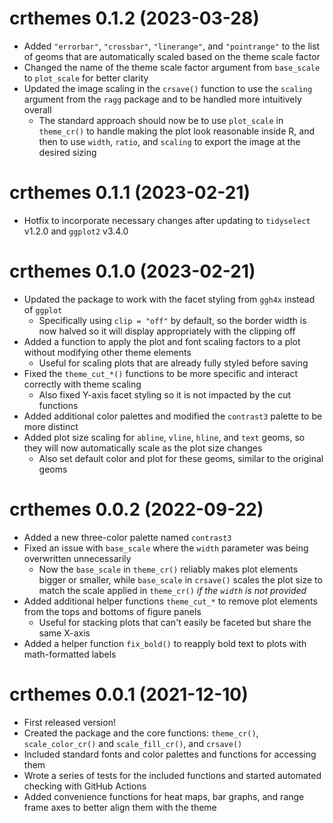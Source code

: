 # crthemes 0.1.2 (2023-03-28)

- Added `"errorbar"`, `"crossbar"`, `"linerange"`, and `"pointrange"` to the list of geoms that are automatically scaled based on the theme scale factor
- Changed the name of the theme scale factor argument from `base_scale` to `plot_scale` for better clarity
- Updated the image scaling in the `crsave()` function to use the `scaling` argument from the `ragg` package and to be handled more intuitively overall
    - The standard approach should now be to use `plot_scale` in `theme_cr()` to handle making the plot look reasonable inside R, and then to use `width`, `ratio`, and `scaling` to export the image at the desired sizing

# crthemes 0.1.1 (2023-02-21)

- Hotfix to incorporate necessary changes after updating to `tidyselect` v1.2.0 and `ggplot2` v3.4.0

# crthemes 0.1.0 (2023-02-21)

- Updated the package to work with the facet styling from `ggh4x` instead of `ggplot`
    - Specifically using `clip = "off"` by default, so the border width is now halved so it will display appropriately with the clipping off
- Added a function to apply the plot and font scaling factors to a plot without modifying other theme elements
    - Useful for scaling plots that are already fully styled before saving
- Fixed the `theme_cut_*()` functions to be more specific and interact correctly with theme scaling
    - Also fixed Y-axis facet styling so it is not impacted by the cut functions
- Added additional color palettes and modified the `contrast3` palette to be more distinct
- Added plot size scaling for `abline`, `vline`, `hline`, and `text` geoms, so they will now automatically scale as the plot size changes
    - Also set default color and plot for these geoms, similar to the original geoms

# crthemes 0.0.2 (2022-09-22)

- Added a new three-color palette named `contrast3`
- Fixed an issue with `base_scale` where the `width` parameter was being overwritten unnecessarily
    - Now the `base_scale` in `theme_cr()` reliably makes plot elements bigger or smaller, while `base_scale` in `crsave()` scales the plot size to match the scale applied in `theme_cr()` *if the `width` is not provided*
- Added additional helper functions `theme_cut_*` to remove plot elements from the tops and bottoms of figure panels
    - Useful for stacking plots that can't easily be faceted but share the same X-axis
- Added a helper function `fix_bold()` to reapply bold text to plots with math-formatted labels

# crthemes 0.0.1 (2021-12-10)

- First released version!
- Created the package and the core functions: `theme_cr()`, `scale_color_cr()` and `scale_fill_cr()`, and `crsave()`
- Included standard fonts and color palettes and functions for accessing them
- Wrote a series of tests for the included functions and started automated checking with GitHub Actions
- Added convenience functions for heat maps, bar graphs, and range frame axes to better align them with the theme
